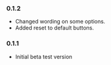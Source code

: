 ### 0.1.2
- Changed wording on some options.
- Added reset to default buttons.
### 0.1.1
- Initial beta test version